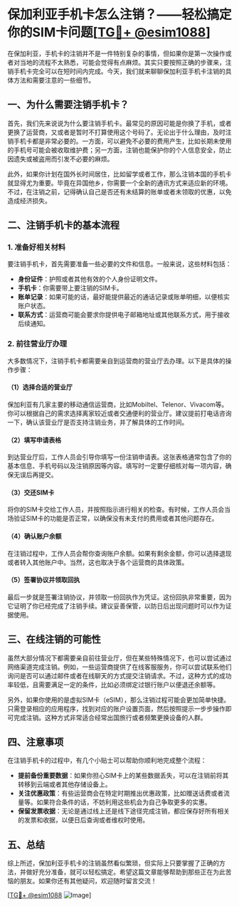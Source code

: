 # 保加利亚手机卡怎么注销？——轻松搞定你的SIM卡问题[[TG💪+ @esim1088](https://t.me/s/esim1088)]

在保加利亚，手机卡的注销并不是一件特别复杂的事情，但如果你是第一次操作或者对当地的流程不太熟悉，可能会觉得有点麻烦。其实只要按照正确的步骤来，注销手机卡完全可以在短时间内完成。今天，我们就来聊聊保加利亚手机卡注销的具体方法和需要注意的一些细节。

## 一、为什么需要注销手机卡？

首先，我们先来说说为什么要注销手机卡。最常见的原因可能是你换了手机，或者更换了运营商，又或者是暂时不打算使用这个号码了。无论出于什么理由，及时注销手机卡都是非常必要的。一方面，可以避免不必要的费用产生，比如长期未使用的手机号可能会被收取维护费；另一方面，注销也能保护你的个人信息安全，防止因遗失或被盗用而引发不必要的麻烦。

此外，如果你计划在国外长时间居住，比如留学或者工作，那么注销本国的手机卡就显得尤为重要。毕竟在异国他乡，你需要一个全新的通讯方式来适应新的环境。不过，在注销之前，记得确认自己是否还有未结算的账单或者未领取的优惠，以免造成经济损失。

## 二、注销手机卡的基本流程

### 1. 准备好相关材料

要注销手机卡，首先需要准备一些必要的文件和信息。一般来说，这些材料包括：

- **身份证件**：护照或者其他有效的个人身份证明文件。
- **手机卡**：你需要带上要注销的SIM卡。
- **账单记录**：如果可能的话，最好能提供最近的通话记录或账单明细，以便核实账户状态。
- **联系方式**：运营商可能会要求你提供电子邮箱地址或其他联系方式，用于接收后续通知。

### 2. 前往营业厅办理

大多数情况下，注销手机卡都需要亲自到运营商的营业厅去办理。以下是具体的操作步骤：

#### （1）选择合适的营业厅

保加利亚有几家主要的移动通信运营商，比如Mobiltel、Telenor、Vivacom等。你可以根据自己的需求选择离家较近或者交通便利的营业厅。建议提前打电话咨询一下，确认该营业厅是否支持注销业务，并了解具体的工作时间。

#### （2）填写申请表格

到达营业厅后，工作人员会引导你填写一份注销申请表。这张表格通常包含了你的基本信息、手机号码以及注销原因等内容。填写时一定要仔细核对每一项内容，确保无误后再提交。

#### （3）交还SIM卡

将你的SIM卡交给工作人员，并按照指示进行相关的检查。有时候，工作人员会当场验证SIM卡的功能是否正常，以确保没有未支付的费用或者其他问题存在。

#### （4）确认账户余额

在注销过程中，工作人员会帮你查询账户余额。如果有剩余金额，你可以选择退现或者转入其他账户中。当然，这也取决于各个运营商的具体政策。

#### （5）签署协议并领取回执

最后一步就是签署注销协议，并领取一份回执作为凭证。这份回执非常重要，因为它证明了你已经完成了注销手续。建议妥善保管，以防日后出现问题时可以作为证据使用。

## 三、在线注销的可能性

虽然大部分情况下都需要亲自前往营业厅，但在某些特殊情况下，也可以尝试通过网络渠道完成注销。例如，一些运营商提供了在线客服服务，你可以尝试联系他们询问是否可以通过邮件或者在线聊天的方式提交注销请求。不过，这种方式的成功率较低，且需要满足一定的条件，比如必须绑定过银行账户以便退还余额等。

另外，如果你使用的是虚拟SIM卡（eSIM），那么注销过程可能会更加简单快捷。只需登录相应的应用程序，找到对应的账户设置页面，然后按照提示一步步操作即可完成注销。这种方式非常适合经常出国旅行或者频繁更换设备的人群。

## 四、注意事项

在注销手机卡的过程中，有几个小贴士可以帮助你顺利地完成整个流程：

- **提前备份重要数据**：如果你担心SIM卡上的某些数据丢失，可以在注销前将其转移到云端或者其他存储设备上。
- **关注优惠政策**：有些运营商会在特定时期推出优惠政策，比如赠送话费或者流量等。如果符合条件的话，不妨利用这些机会为自己争取更多的实惠。
- **保留发票收据**：无论是通过线上还是线下途径完成注销，都应保存好所有相关的发票和收据，以便日后查询或者维权时使用。

## 五、总结

综上所述，保加利亚手机卡的注销虽然看似繁琐，但实际上只要掌握了正确的方法，并做好充分准备，就可以轻松搞定。希望这篇文章能够帮助到那些正在为此苦恼的朋友。如果你还有其他疑问，欢迎随时留言交流！

[[TG💪+ @esim1088](https://t.me/s/esim1088) ![Image](https://i.postimg.cc/4NQfJmqS/Snipaste-2025-05-13-00-14-12.png)]